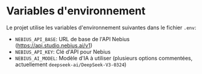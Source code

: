 # Variables d'environnement

Le projet utilise les variables d'environnement suivantes dans le fichier `.env`:

- `NEBIUS_API_BASE`: URL de base de l'API Nebius (https://api.studio.nebius.ai/v1)
- `NEBIUS_API_KEY`: Clé d'API pour Nebius
- `NEBIUS_AI_MODEL`: Modèle d'IA à utiliser (plusieurs options commentées, actuellement `deepseek-ai/DeepSeek-V3-0324`)